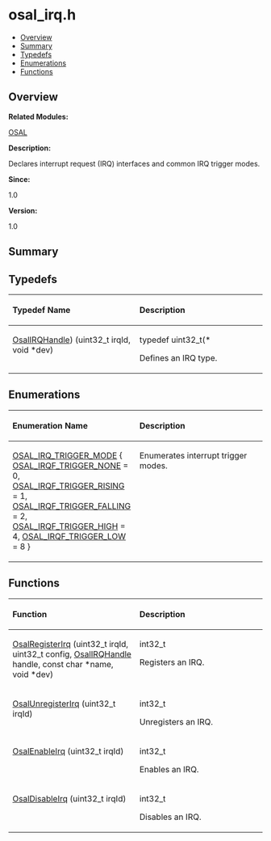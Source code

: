 # osal\_irq.h<a name="ZH-CN_TOPIC_0000001055518064"></a>

-   [Overview](#section1833893572165628)
-   [Summary](#section2023091480165628)
-   [Typedefs](#typedef-members)
-   [Enumerations](#enum-members)
-   [Functions](#func-members)

## **Overview**<a name="section1833893572165628"></a>

**Related Modules:**

[OSAL](OSAL.md)

**Description:**

Declares interrupt request \(IRQ\) interfaces and common IRQ trigger modes. 

**Since:**

1.0

**Version:**

1.0

## **Summary**<a name="section2023091480165628"></a>

## Typedefs<a name="typedef-members"></a>

<a name="table996218787165628"></a>
<table><thead align="left"><tr id="row1548146077165628"><th class="cellrowborder" valign="top" width="50%" id="mcps1.1.3.1.1"><p id="p1354923595165628"><a name="p1354923595165628"></a><a name="p1354923595165628"></a>Typedef Name</p>
</th>
<th class="cellrowborder" valign="top" width="50%" id="mcps1.1.3.1.2"><p id="p871039953165628"><a name="p871039953165628"></a><a name="p871039953165628"></a>Description</p>
</th>
</tr>
</thead>
<tbody><tr id="row483676208165628"><td class="cellrowborder" valign="top" width="50%" headers="mcps1.1.3.1.1 "><p id="p1199357635165628"><a name="p1199357635165628"></a><a name="p1199357635165628"></a><a href="OSAL.md#gab671a9e177f622a98af9ca1bd93198eb">OsalIRQHandle</a>) (uint32_t irqId, void *dev)</p>
</td>
<td class="cellrowborder" valign="top" width="50%" headers="mcps1.1.3.1.2 "><p id="p11063800165628"><a name="p11063800165628"></a><a name="p11063800165628"></a> typedef uint32_t(* </p>
<p id="p1048575022165628"><a name="p1048575022165628"></a><a name="p1048575022165628"></a>Defines an IRQ type. </p>
</td>
</tr>
</tbody>
</table>

## Enumerations<a name="enum-members"></a>

<a name="table1394547510165628"></a>
<table><thead align="left"><tr id="row1119103158165628"><th class="cellrowborder" valign="top" width="50%" id="mcps1.1.3.1.1"><p id="p429990434165628"><a name="p429990434165628"></a><a name="p429990434165628"></a>Enumeration Name</p>
</th>
<th class="cellrowborder" valign="top" width="50%" id="mcps1.1.3.1.2"><p id="p1056601940165628"><a name="p1056601940165628"></a><a name="p1056601940165628"></a>Description</p>
</th>
</tr>
</thead>
<tbody><tr id="row1580658759165628"><td class="cellrowborder" valign="top" width="50%" headers="mcps1.1.3.1.1 "><p id="p1252826816165628"><a name="p1252826816165628"></a><a name="p1252826816165628"></a><a href="OSAL.md#ga78cd126b10424753db6f39f9b72ea124">OSAL_IRQ_TRIGGER_MODE</a> {   <a href="OSAL.md#gga78cd126b10424753db6f39f9b72ea124aa0252cbf1f560b1d9951da4dfe896a1d">OSAL_IRQF_TRIGGER_NONE</a> = 0, <a href="OSAL.md#gga78cd126b10424753db6f39f9b72ea124ab98297946a624d99a3fad6adac899f2c">OSAL_IRQF_TRIGGER_RISING</a> = 1, <a href="OSAL.md#gga78cd126b10424753db6f39f9b72ea124a3088c6875fb44d05fd3a64a3d158295b">OSAL_IRQF_TRIGGER_FALLING</a> = 2, <a href="OSAL.md#gga78cd126b10424753db6f39f9b72ea124a9a997189554c568f66dd994a9f9e203d">OSAL_IRQF_TRIGGER_HIGH</a> = 4,   <a href="OSAL.md#gga78cd126b10424753db6f39f9b72ea124a7768ec0b5be5e88cfeb07dea96cd5865">OSAL_IRQF_TRIGGER_LOW</a> = 8 }</p>
</td>
<td class="cellrowborder" valign="top" width="50%" headers="mcps1.1.3.1.2 "><p id="p1959729734165628"><a name="p1959729734165628"></a><a name="p1959729734165628"></a>Enumerates interrupt trigger modes. </p>
</td>
</tr>
</tbody>
</table>

## Functions<a name="func-members"></a>

<a name="table1709438602165628"></a>
<table><thead align="left"><tr id="row1333125573165628"><th class="cellrowborder" valign="top" width="50%" id="mcps1.1.3.1.1"><p id="p986829582165628"><a name="p986829582165628"></a><a name="p986829582165628"></a>Function</p>
</th>
<th class="cellrowborder" valign="top" width="50%" id="mcps1.1.3.1.2"><p id="p1995833046165628"><a name="p1995833046165628"></a><a name="p1995833046165628"></a>Description</p>
</th>
</tr>
</thead>
<tbody><tr id="row2139373459165628"><td class="cellrowborder" valign="top" width="50%" headers="mcps1.1.3.1.1 "><p id="p604079783165628"><a name="p604079783165628"></a><a name="p604079783165628"></a><a href="OSAL.md#gade084a1942c1672f2148ccf8f6c06331">OsalRegisterIrq</a> (uint32_t irqId, uint32_t config, <a href="OSAL.md#gab671a9e177f622a98af9ca1bd93198eb">OsalIRQHandle</a> handle, const char *name, void *dev)</p>
</td>
<td class="cellrowborder" valign="top" width="50%" headers="mcps1.1.3.1.2 "><p id="p1249981368165628"><a name="p1249981368165628"></a><a name="p1249981368165628"></a>int32_t </p>
<p id="p659680401165628"><a name="p659680401165628"></a><a name="p659680401165628"></a>Registers an IRQ. </p>
</td>
</tr>
<tr id="row1663447668165628"><td class="cellrowborder" valign="top" width="50%" headers="mcps1.1.3.1.1 "><p id="p79344359165628"><a name="p79344359165628"></a><a name="p79344359165628"></a><a href="OSAL.md#gade4ec4496eb07f1ff0610b53ba419dba">OsalUnregisterIrq</a> (uint32_t irqId)</p>
</td>
<td class="cellrowborder" valign="top" width="50%" headers="mcps1.1.3.1.2 "><p id="p906994107165628"><a name="p906994107165628"></a><a name="p906994107165628"></a>int32_t </p>
<p id="p654864732165628"><a name="p654864732165628"></a><a name="p654864732165628"></a>Unregisters an IRQ. </p>
</td>
</tr>
<tr id="row1857494879165628"><td class="cellrowborder" valign="top" width="50%" headers="mcps1.1.3.1.1 "><p id="p701594498165628"><a name="p701594498165628"></a><a name="p701594498165628"></a><a href="OSAL.md#ga7f27c6171678ab8cf925660068ac38ff">OsalEnableIrq</a> (uint32_t irqId)</p>
</td>
<td class="cellrowborder" valign="top" width="50%" headers="mcps1.1.3.1.2 "><p id="p1170829494165628"><a name="p1170829494165628"></a><a name="p1170829494165628"></a>int32_t </p>
<p id="p1134718800165628"><a name="p1134718800165628"></a><a name="p1134718800165628"></a>Enables an IRQ. </p>
</td>
</tr>
<tr id="row560223022165628"><td class="cellrowborder" valign="top" width="50%" headers="mcps1.1.3.1.1 "><p id="p1204952110165628"><a name="p1204952110165628"></a><a name="p1204952110165628"></a><a href="OSAL.md#gaf6ae039d209e46d45c683aeda3e7cd28">OsalDisableIrq</a> (uint32_t irqId)</p>
</td>
<td class="cellrowborder" valign="top" width="50%" headers="mcps1.1.3.1.2 "><p id="p1413456258165628"><a name="p1413456258165628"></a><a name="p1413456258165628"></a>int32_t </p>
<p id="p688442671165628"><a name="p688442671165628"></a><a name="p688442671165628"></a>Disables an IRQ. </p>
</td>
</tr>
</tbody>
</table>

